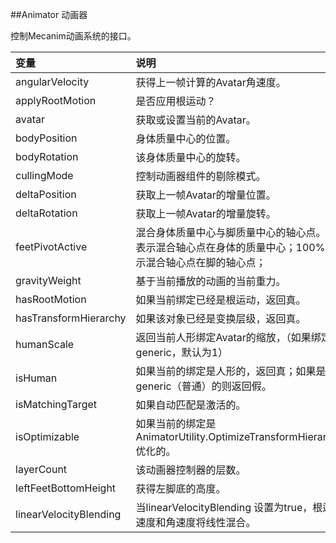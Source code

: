 ##Animator 动画器

控制Mecanim动画系统的接口。


|变量|说明|
|:--|:--|
|angularVelocity|获得上一帧计算的Avatar角速度。|
|applyRootMotion|是否应用根运动？|
|avatar|获取或设置当前的Avatar。|
|bodyPosition|身体质量中心的位置。|
|bodyRotation|该身体质量中心的旋转。|
|cullingMode|控制动画器组件的剔除模式。|
|deltaPosition|获取上一帧Avatar的增量位置。|
|deltaRotation|获取上一帧Avatar的增量旋转。|
|feetPivotActive|混合身体质量中心与脚质量中心的轴心点。0%表示混合轴心点在身体的质量中心；100%表示混合轴心点在脚的轴心点；|
|gravityWeight|基于当前播放的动画的当前重力。|
|hasRootMotion|如果当前绑定已经是根运动，返回真。|
|hasTransformHierarchy|如果该对象已经是变换层级，返回真。|
|humanScale|返回当前人形绑定Avatar的缩放，（如果绑定是generic，默认为1）|
|isHuman|如果当前的绑定是人形的，返回真；如果是generic（普通）的则返回假。|
|isMatchingTarget|如果自动匹配是激活的。|
|isOptimizable|如果当前的绑定是AnimatorUtility.OptimizeTransformHierarchy优化的。|
|layerCount|该动画器控制器的层数。|
|leftFeetBottomHeight|获得左脚底的高度。|
|linearVelocityBlending|当linearVelocityBlending 设置为true，根运动速度和角速度将线性混合。|